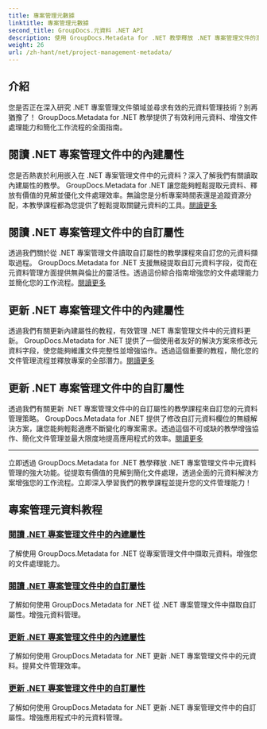 ```yaml
---
title: 專案管理元數據
linktitle: 專案管理元數據
second_title: GroupDocs.元資料 .NET API
description: 使用 GroupDocs.Metadata for .NET 教學釋放 .NET 專案管理文件的潛力。輕鬆擷取、更新和管理元資料。
weight: 26
url: /zh-hant/net/project-management-metadata/
---
```


## 介紹

您是否正在深入研究 .NET 專案管理文件領域並尋求有效的元資料管理技術？別再猶豫了！ GroupDocs.Metadata for .NET 教學提供了有效利用元資料、增強文件處理能力和簡化工作流程的全面指南。

## 閱讀 .NET 專案管理文件中的內建屬性

您是否熱衷於利用嵌入在 .NET 專案管理文件中的元資料？深入了解我們有關讀取內建屬性的教學。 GroupDocs.Metadata for .NET 讓您能夠輕鬆提取元資料、釋放有價值的見解並優化文件處理效率。無論您是分析專案時間表還是追蹤資源分配，本教學課程都為您提供了輕鬆提取關鍵元資料的工具。[閱讀更多](./read-built-in-properties-project-management-documents/)

## 閱讀 .NET 專案管理文件中的自訂屬性

透過我們關於從 .NET 專案管理文件讀取自訂屬性的教學課程來自訂您的元資料擷取過程。 GroupDocs.Metadata for .NET 支援無縫提取自訂元資料字段，從而在元資料管理方面提供無與倫比的靈活性。透過這份綜合指南增強您的文件處理能力並簡化您的工作流程。[閱讀更多](./read-custom-properties-project-management-documents/)

## 更新 .NET 專案管理文件中的內建屬性

透過我們有關更新內建屬性的教程，有效管理 .NET 專案管理文件中的元資料更新。 GroupDocs.Metadata for .NET 提供了一個使用者友好的解決方案來修改元資料字段，使您能夠維護文件完整性並增強協作。透過這個重要的教程，簡化您的文件管理流程並釋放專案的全部潛力。[閱讀更多](./update-built-in-properties-project-management-documents/)

## 更新 .NET 專案管理文件中的自訂屬性

透過我們有關更新 .NET 專案管理文件中的自訂屬性的教學課程來自訂您的元資料管理策略。 GroupDocs.Metadata for .NET 提供了修改自訂元資料欄位的無縫解決方案，讓您能夠輕鬆適應不斷變化的專案需求。透過這個不可或缺的教學增強協作、簡化文件管理並最大限度地提高應用程式的效率。[閱讀更多](./update-custom-properties-project-management-documents/)

----

立即透過 GroupDocs.Metadata for .NET 教學釋放 .NET 專案管理文件中元資料管理的強大功能。從提取有價值的見解到簡化文件處理，透過全面的元資料解決方案增強您的工作流程。立即深入學習我們的教學課程並提升您的文件管理能力！
## 專案管理元資料教程
### [閱讀 .NET 專案管理文件中的內建屬性](./read-built-in-properties-project-management-documents/)
了解使用 GroupDocs.Metadata for .NET 從專案管理文件中擷取元資料。增強您的文件處理能力。
### [閱讀 .NET 專案管理文件中的自訂屬性](./read-custom-properties-project-management-documents/)
了解如何使用 GroupDocs.Metadata for .NET 從 .NET 專案管理文件中擷取自訂屬性。增強元資料管理。
### [更新 .NET 專案管理文件中的內建屬性](./update-built-in-properties-project-management-documents/)
了解如何使用 GroupDocs.Metadata for .NET 更新 .NET 專案管理文件中的元資料。提昇文件管理效率。
### [更新 .NET 專案管理文件中的自訂屬性](./update-custom-properties-project-management-documents/)
了解如何使用 GroupDocs.Metadata for .NET 更新 .NET 專案管理文件中的自訂屬性。增強應用程式中的元資料管理。